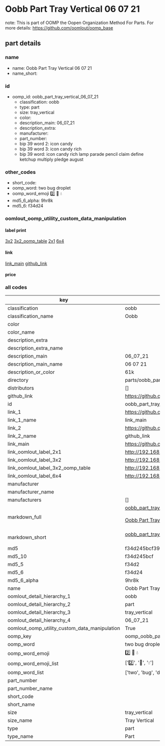 # Oobb Part Tray Vertical 06 07 21  

note: This is part of OOMP the Oopen Organization Method For Parts. For more details: https://github.com/oomlout/oomp_base

##  part details





### name
* name: Oobb Part Tray Vertical 06 07 21
* name_short: 
### id
* oomp_id: oobb_part_tray_vertical_06_07_21
  * classification: oobb
  * type: part
  * size: tray_vertical
  * color: 
  * description_main: 06_07_21
  * description_extra: 
  * manufacturer: 
  * part_number: 
  * bip 39 word 2: icon candy
  * bip 39 word 3: icon candy rich
  * bip 39 word: icon candy rich lamp parade pencil claim define ketchup multiply pledge august

### other_codes
* short_code: 
* oomp_word: two bug droplet
* oomp_word_emoji :two: :bug: :droplet:
* md5_6_alpha: 9hr8k
* md5_6: f34d24






### oomlout_oomp_utility_custom_data_manipulation
#### label print
[3x2](http://192.168.1.245:1112/?label=oomp%209hr8k)
[3x2_oomp_table](http://192.168.1.107:1112/?label=oomp%209hr8k)
[2x1](http://192.168.1.242:1112/?label=oomp%209hr8k)
[6x4](http://192.168.1.55:1112/?label=oomp%209hr8k)    

#### link

[link_main](https://github.com/oomlout/oomlout_oomp_current_version_messy/tree/main/parts/oobb_part_tray_vertical_06_07_21) [github_link](https://github.com/oomlout/oomlout_oomp_part_src/tree/main/parts/oobb_part_tray_vertical_06_07_21)                             

#### price







### all codes 
| key | value |  
| --- | --- |  
| classification | oobb |  
| classification_name | Oobb |  
| color |  |  
| color_name |  |  
| description_extra |  |  
| description_extra_name |  |  
| description_main | 06_07_21 |  
| description_main_name | 06 07 21 |  
| description_or_color | 61k |  
| directory | parts/oobb_part_tray_vertical_06_07_21 |  
| distributors | [] |  
| github_link | https://github.com/oomlout/oomlout_oomp_part_src/tree/main/parts/oobb_part_tray_vertical_06_07_21 |  
| id | oobb_part_tray_vertical_06_07_21 |  
| link_1 | https://github.com/oomlout/oomlout_oomp_current_version_messy/tree/main/parts/oobb_part_tray_vertical_06_07_21 |  
| link_1_name | link_main |  
| link_2 | https://github.com/oomlout/oomlout_oomp_part_src/tree/main/parts/oobb_part_tray_vertical_06_07_21 |  
| link_2_name | github_link |  
| link_main | https://github.com/oomlout/oomlout_oomp_current_version_messy/tree/main/parts/oobb_part_tray_vertical_06_07_21 |  
| link_oomlout_label_2x1 | http://192.168.1.242:1112/?label=oomp%209hr8k |  
| link_oomlout_label_3x2 | http://192.168.1.245:1112/?label=oomp%209hr8k |  
| link_oomlout_label_3x2_oomp_table | http://192.168.1.107:1112/?label=oomp%209hr8k |  
| link_oomlout_label_6x4 | http://192.168.1.55:1112/?label=oomp%209hr8k |  
| manufacturer |  |  
| manufacturer_name |  |  
| manufacturers | [] |  
| markdown_full | [oobb_part_tray_vertical_06_07_21](https://github.com/oomlout/oomlout_oomp_current_version_messy/tree/main/parts/oobb_part_tray_vertical_06_07_21)<br>[](https://github.com/oomlout/oomlout_oomp_current_version_messy/tree/main/parts/oobb_part_tray_vertical_06_07_21)<br>[Oobb Part Tray Vertical 06 07 21](https://github.com/oomlout/oomlout_oomp_current_version_messy/tree/main/parts/oobb_part_tray_vertical_06_07_21)<br><br> |  
| markdown_short | [oobb_part_tray_vertical_06_07_21](https://github.com/oomlout/oomlout_oomp_current_version_messy/tree/main/parts/oobb_part_tray_vertical_06_07_21)<br><br> |  
| md5 | f34d245bcf3985368ad007cd72885382 |  
| md5_10 | f34d245bcf |  
| md5_5 | f34d2 |  
| md5_6 | f34d24 |  
| md5_6_alpha | 9hr8k |  
| name | Oobb Part Tray Vertical 06 07 21 |  
| oomlout_detail_hierarchy_1 | oobb |  
| oomlout_detail_hierarchy_2 | part |  
| oomlout_detail_hierarchy_3 | tray_vertical |  
| oomlout_detail_hierarchy_4 | 06_07_21 |  
| oomlout_oomp_utility_custom_data_manipulation | True |  
| oomp_key | oomp_oobb_part_tray_vertical_06_07_21 |  
| oomp_word | two bug droplet |  
| oomp_word_emoji | :two: :bug: :droplet: |  
| oomp_word_emoji_list | [':two:', ':bug:', ':droplet:'] |  
| oomp_word_list | ['two', 'bug', 'droplet'] |  
| part_number |  |  
| part_number_name |  |  
| short_code |  |  
| short_name |  |  
| size | tray_vertical |  
| size_name | Tray Vertical |  
| type | part |  
| type_name | Part |  
